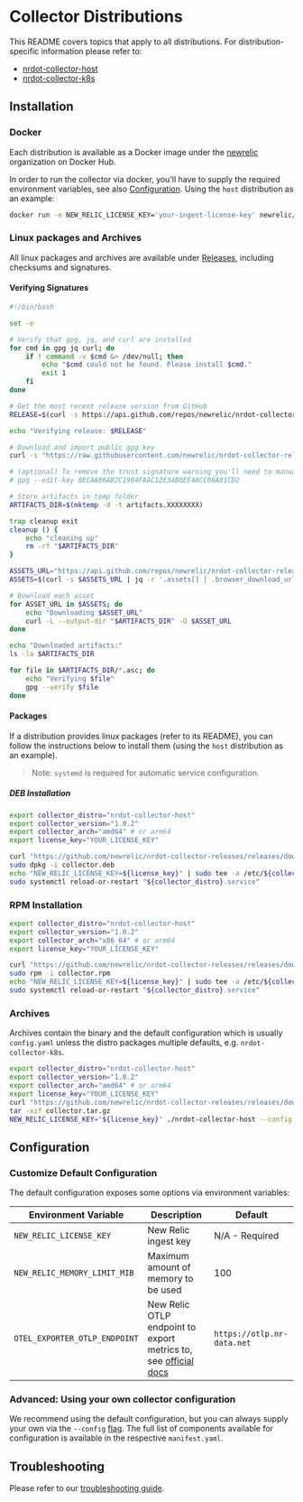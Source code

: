 # Collector Distributions

This README covers topics that apply to all distributions. For distribution-specific information please refer to:
- [nrdot-collector-host](./nrdot-collector-host/README.md)
- [nrdot-collector-k8s](./nrdot-collector-k8s/README.md)

## Installation

### Docker
Each distribution is available as a Docker image under the [newrelic](https://hub.docker.com/u/newrelic?page=1&search=nrdot-collector) organization on Docker Hub.

In order to run the collector via docker, you'll have to supply the required environment variables, see also [Configuration](#configuration). Using the `host` distribution as an example:
```bash
docker run -e NEW_RELIC_LICENSE_KEY='your-ingest-license-key' newrelic/nrdot-collector-host
```

### Linux packages and Archives
All linux packages and archives are available under [Releases](https://github.com/newrelic/opentelemetry-collector-releases/releases), including checksums and signatures.

#### Verifying Signatures

```bash
#!/bin/bash

set -e

# Verify that gpg, jq, and curl are installed
for cmd in gpg jq curl; do
    if ! command -v $cmd &> /dev/null; then
        echo "$cmd could not be found. Please install $cmd."
        exit 1
    fi
done

# Get the most recent release version from GitHub
RELEASE=$(curl -s https://api.github.com/repos/newrelic/nrdot-collector-releases/releases/latest | jq -r '.tag_name')

echo "Verifying release: $RELEASE"

# Download and import public gpg key
curl -s "https://raw.githubusercontent.com/newrelic/nrdot-collector-releases/refs/tags/${RELEASE}/nrdot.gpg" | gpg --import

# (optional) To remove the trust signature warning you'll need to manually trust the key
# gpg --edit-key 8ECAA86AB2C1904FAAC12E34B0EE4ACC08A81CD2

# Store artifacts in temp folder
ARTIFACTS_DIR=$(mktemp -d -t artifacts.XXXXXXXX)

trap cleanup exit
cleanup () {
    echo "cleaning up"
    rm -rf "$ARTIFACTS_DIR"
}

ASSETS_URL="https://api.github.com/repos/newrelic/nrdot-collector-releases/releases/tags/${RELEASE}"
ASSETS=$(curl -s $ASSETS_URL | jq -r '.assets[] | .browser_download_url')

# Download each asset
for ASSET_URL in $ASSETS; do
    echo "Downloading $ASSET_URL"
    curl -L --output-dir "$ARTIFACTS_DIR" -O $ASSET_URL
done

echo "Downloaded artifacts:"
ls -la $ARTIFACTS_DIR

for file in $ARTIFACTS_DIR/*.asc; do
    echo "Verifying $file"
    gpg --verify $file
done
```

#### Packages
If a distribution provides linux packages (refer to its README), you can follow the instructions below to install them (using the `host` distribution as an example).

> Note: `systemd` is required for automatic service configuration.

##### DEB Installation
```bash
export collector_distro="nrdot-collector-host"
export collector_version="1.0.2"
export collector_arch="amd64" # or arm64
export license_key="YOUR_LICENSE_KEY"

curl "https://github.com/newrelic/nrdot-collector-releases/releases/download/${collector_version}/${collector_distro}_${collector_version}_linux_${collector_arch}.deb" --location --output collector.deb
sudo dpkg -i collector.deb
echo "NEW_RELIC_LICENSE_KEY=${license_key}" | sudo tee -a /etc/${collector_distro}/${collector_distro}.conf > /dev/null
sudo systemctl reload-or-restart "${collector_distro}.service"
```

### RPM Installation
```bash
export collector_distro="nrdot-collector-host"
export collector_version="1.0.2"
export collector_arch="x86_64" # or arm64
export license_key="YOUR_LICENSE_KEY"

curl "https://github.com/newrelic/nrdot-collector-releases/releases/download/${collector_version}/${collector_distro}_${collector_version}_linux_${collector_arch}.rpm" --location --output collector.rpm
sudo rpm -i collector.rpm
echo "NEW_RELIC_LICENSE_KEY=${license_key}" | sudo tee -a /etc/${collector_distro}/${collector_distro}.conf > /dev/null
sudo systemctl reload-or-restart "${collector_distro}.service"
```

### Archives
Archives contain the binary and the default configuration which is usually `config.yaml` unless the distro packages multiple defaults, e.g. `nrdot-collector-k8s`.
```bash
export collector_distro="nrdot-collector-host"
export collector_version="1.0.2"
export collector_arch="amd64" # or arm64
export license_key="YOUR_LICENSE_KEY"
curl "https://github.com/newrelic/nrdot-collector-releases/releases/download/${collector_version}/${collector_distro}_${collector_version}_linux_${collector_arch}.tar.gz" --location --output collector.tar.gz
tar -xzf collector.tar.gz
NEW_RELIC_LICENSE_KEY="${license_key}" ./nrdot-collector-host --config ./config.yaml 
```


## Configuration

### Customize Default Configuration
The default configuration exposes some options via environment variables:

| Environment Variable | Description | Default |
|---|---|---|
| `NEW_RELIC_LICENSE_KEY` | New Relic ingest key | N/A - Required |
| `NEW_RELIC_MEMORY_LIMIT_MIB` | Maximum amount of memory to be used | 100 |
| `OTEL_EXPORTER_OTLP_ENDPOINT` | New Relic OTLP endpoint to export metrics to, see [official docs](https://docs.newrelic.com/docs/opentelemetry/best-practices/opentelemetry-otlp/) | `https://otlp.nr-data.net` |

### Advanced: Using your own collector configuration

We recommend using the default configuration, but you can always supply your own via the `--config` [flag](https://opentelemetry.io/docs/collector/configuration/). The full list of components available for configuration is available in the respective `manifest.yaml`.

## Troubleshooting

Please refer to our [troubleshooting guide](./TROUBLESHOOTING.md).
